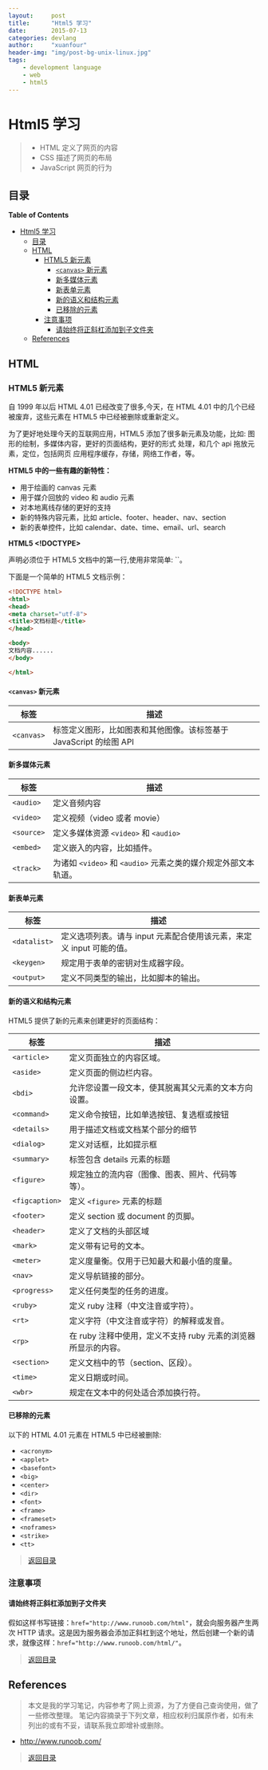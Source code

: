 ```yaml
---
layout:     post
title:      "Html5 学习"
date:       2015-07-13
categories: devlang
author:     "xuanfour"
header-img: "img/post-bg-unix-linux.jpg"
tags:
    - development language
    - web
    - html5
---
```


# Html5 学习

> * HTML 定义了网页的内容
> * CSS 描述了网页的布局
> * JavaScript 网页的行为

## 目录

<!-- markdown-toc start - Don't edit this section. Run M-x markdown-toc-refresh-toc -->
**Table of Contents**

- [Html5 学习](#html5-学习)
    - [目录](#目录)
    - [HTML](#html)
        - [HTML5 新元素](#html5-新元素)
            - [`<canvas>` 新元素](#canvas-新元素)
            - [新多媒体元素](#新多媒体元素)
            - [新表单元素](#新表单元素)
            - [新的语义和结构元素](#新的语义和结构元素)
            - [已移除的元素](#已移除的元素)
        - [注意事项](#注意事项)
            - [请始终将正斜杠添加到子文件夹](#请始终将正斜杠添加到子文件夹)
    - [References](#references)

<!-- markdown-toc end -->

## HTML

### HTML5 新元素

自 1999 年以后 HTML 4.01 已经改变了很多,今天，在 HTML 4.01 中的几个已经被废弃，这些元素在 HTML5 中已经被删除或重新定义。

为了更好地处理今天的互联网应用，HTML5 添加了很多新元素及功能，比如: 图形的绘制，多媒体内容，更好的页面结构，更好的形式 处理，和几个 api 拖放元素，定位，包括网页 应用程序缓存，存储，网络工作者，等。

**HTML5 中的一些有趣的新特性：**

* 用于绘画的 canvas 元素
* 用于媒介回放的 video 和 audio 元素
* 对本地离线存储的更好的支持
* 新的特殊内容元素，比如 article、footer、header、nav、section
* 新的表单控件，比如 calendar、date、time、email、url、search

**HTML5 <!DOCTYPE>**

<!doctype> 声明必须位于 HTML5 文档中的第一行,使用非常简单: `<!DOCTYPE html>`。

下面是一个简单的 HTML5 文档示例：

```html
<!DOCTYPE html>
<html>
<head>
<meta charset="utf-8">
<title>文档标题</title>
</head>

<body>
文档内容......
</body>

</html>
```

#### `<canvas>` 新元素

| 标签       | 描述                                                               |
| ---------- | ----                                                               |
| `<canvas>` | 标签定义图形，比如图表和其他图像。该标签基于 JavaScript 的绘图 API |

#### 新多媒体元素

| 标签       | 描述                                                           |
| ---------- | ----                                                           |
| `<audio>`  | 定义音频内容                                                   |
| `<video>`  | 定义视频（video 或者 movie）                                   |
| `<source>` | 定义多媒体资源 `<video>` 和 `<audio>`                          |
| `<embed>`  | 定义嵌入的内容，比如插件。                                     |
| `<track>`  | 为诸如 `<video>` 和 `<audio>` 元素之类的媒介规定外部文本轨道。 |

#### 新表单元素

| 标签         | 描述                                                                 |
| ----------   | ----                                                                 |
| `<datalist>` | 定义选项列表。请与 input 元素配合使用该元素，来定义 input 可能的值。 |
| `<keygen>`   | 规定用于表单的密钥对生成器字段。                                     |
| `<output>`   | 定义不同类型的输出，比如脚本的输出。                                 |

#### 新的语义和结构元素

HTML5 提供了新的元素来创建更好的页面结构：

| 标签           | 描述                                                           |
| ----------     | ----                                                           |
| `<article>`    | 定义页面独立的内容区域。                                       |
| `<aside>`      | 定义页面的侧边栏内容。                                         |
| `<bdi>`        | 允许您设置一段文本，使其脱离其父元素的文本方向设置。           |
| `<command>`    | 定义命令按钮，比如单选按钮、复选框或按钮                       |
| `<details>`    | 用于描述文档或文档某个部分的细节                               |
| `<dialog>`     | 定义对话框，比如提示框                                         |
| `<summary>`    | 标签包含 details 元素的标题                                    |
| `<figure>`     | 规定独立的流内容（图像、图表、照片、代码等等）。               |
| `<figcaption>` | 定义 `<figure>` 元素的标题                                     |
| `<footer>`     | 定义 section 或 document 的页脚。                              |
| `<header>`     | 定义了文档的头部区域                                           |
| `<mark>`       | 定义带有记号的文本。                                           |
| `<meter>`      | 定义度量衡。仅用于已知最大和最小值的度量。                     |
| `<nav>`        | 定义导航链接的部分。                                           |
| `<progress>`   | 定义任何类型的任务的进度。                                     |
| `<ruby>`       | 定义 ruby 注释（中文注音或字符）。                             |
| `<rt>`         | 定义字符（中文注音或字符）的解释或发音。                       |
| `<rp>`         | 在 ruby 注释中使用，定义不支持 ruby 元素的浏览器所显示的内容。 |
| `<section>`    | 定义文档中的节（section、区段）。                              |
| `<time>`       | 定义日期或时间。                                               |
| `<wbr>`        | 规定在文本中的何处适合添加换行符。                             |

#### 已移除的元素

以下的 HTML 4.01 元素在 HTML5 中已经被删除:

* `<acronym>`
* `<applet>`
* `<basefont>`
* `<big>`
* `<center>`
* `<dir>`
* `<font>`
* `<frame>`
* `<frameset>`
* `<noframes>`
* `<strike>`
* `<tt>`

> [返回目录](#目录)

### 注意事项

#### 请始终将正斜杠添加到子文件夹

假如这样书写链接：`href="http://www.runoob.com/html"`，就会向服务器产生两次 HTTP 请求。这是因为服务器会添加正斜杠到这个地址，然后创建一个新的请求，就像这样：`href="http://www.runoob.com/html/"`。

> [返回目录](#目录)

## References

> 本文是我的学习笔记，内容参考了网上资源，为了方便自己查询使用，做了一些修改整理。
> 笔记内容摘录于下列文章，相应权利归属原作者，如有未列出的或有不妥，请联系我立即增补或删除。

* <http://www.runoob.com/>

> [返回目录](#目录)
